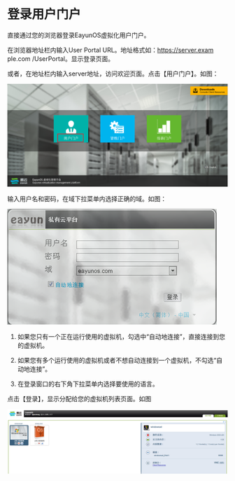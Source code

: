# 登录用户门户

直接通过您的浏览器登录EayunOS虚拟化用户门户。

在浏览器地址栏内输入User Portal URL。地址格式如：https://server.exam
ple.com /UserPortal。显示登录页面。

或者，在地址栏内输入server地址，访问欢迎页面。点击【用户门户】。如图：

![图1](../images/user-1.png)

输入用户名和密码，在域下拉菜单内选择正确的域。如图：

![图2](../images/user-2.png)

1.  如果您只有一个正在运行使用的虚拟机，勾选中“自动地连接”，直接连接到您的虚拟机。

2.  如果您有多个运行使用的虚拟机或者不想自动连接到一个虚拟机，不勾选“自动地连接”。

3.  在登录窗口的右下角下拉菜单内选择要使用的语言。

点击【登录】，显示分配给您的虚拟机列表页面。如图

![图3](../images/user-3.png)

